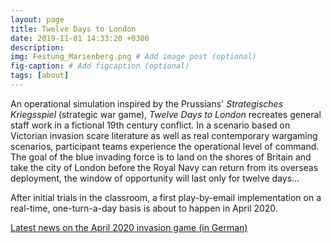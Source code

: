 ```yaml
---
layout: page
title: Twelve Days to London
date: 2019-11-01 14:33:20 +0300
description: 
img: Festung_Marienberg.png # Add image post (optional)
fig-caption: # Add figcaption (optional)
tags: [about]
---
```


An operational simulation inspired by the Prussians' *Strategisches Kriegsspiel* (strategic war game), *Twelve Days to London* recreates general staff work in a fictional 19th century conflict. In a scenario based on Victorian invasion scare literature as well as real contemporary wargaming scenarios, participant teams experience the operational level of command. The goal of the blue invading force is to land on the shores of Britain and take the city of London before the Royal Navy can return from its overseas deployment, the window of opportunity will last only for twelve days…

After initial trials in the classroom, a first play-by-email implementation on a real-time, one-turn-a-day basis is about to happen in April 2020. 

[Latest news on the April 2020 invasion game (in German)](/TDTL2020/)



